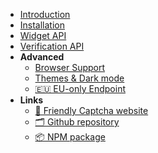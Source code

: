 * [Introduction](/)
* [Installation](/installation.md)
* [Widget API](/widget_api.md)
* [Verification API](/verification_api.md)
* **Advanced**
  * [Browser Support](/browser_support.md)
  * [Themes & Dark mode](/theme.md)
  * [🇪🇺 EU-only Endpoint](/eu_endpoint.md)
* **Links**
    * [ 📘 Friendly Captcha website](https://friendlycaptcha.com)
    * [ 🗂️ Github repository](https://github.com/gzuidhof/friendly-challenge)
    * [ 📦 NPM package](https://www.npmjs.com/package/friendly-challenge)
